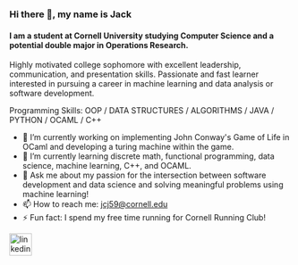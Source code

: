 ### Hi there 👋, my name is Jack
#### I am a student at Cornell University studying Computer Science and a potential double major in Operations Research.
Highly motivated college sophomore with excellent leadership, communication, and presentation skills.  Passionate and fast learner interested in pursuing a career in machine learning and data analysis or software development.

Programming Skills: OOP / DATA STRUCTURES / ALGORITHMS /  JAVA / PYTHON / OCAML / C++

- 🔭 I’m currently working on implementing John Conway's Game of Life in OCaml and developing a turing machine within the game.
- 🌱 I’m currently learning discrete math, functional programming, data science, machine learning, C++, and OCAML. 
- 💬 Ask me about my passion for the intersection between software development and data science and solving meaningful problems using machine learning!
- 📫 How to reach me: jcj59@cornell.edu
- ⚡ Fun fact: I spend my free time running for Cornell Running Club! 


[<img src='https://cdn.jsdelivr.net/npm/simple-icons@3.0.1/icons/linkedin.svg' alt='linkedin' height='40'>](https://www.linkedin.com/in/jack-jansons-206b52220/)  


<!--
**jcj59/jcj59** is a ✨ _special_ ✨ repository because its `README.md` (this file) appears on your GitHub profile.

Here are some ideas to get you started:

- 🔭 I’m currently working on ...
- 🌱 I’m currently learning ...
- 👯 I’m looking to collaborate on ...
- 🤔 I’m looking for help with ...
- 💬 Ask me about ...
- 📫 How to reach me: ...
- 😄 Pronouns: ...
- ⚡ Fun fact: ...
-->
